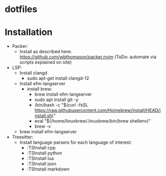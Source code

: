 # dotfiles

# Installation
* Packer: 
  * Install as described here: https://github.com/wbthomason/packer.nvim (ToDo: automate via scripts explained on site)
* LSP:
  * Install clangd
    * sudo apt-get install clangd-12
  * Install efm-langserver
    * install brew:
      * brew install efm-langserver
      * sudo apt install git -y
      * /bin/bash -c "$(curl -fsSL https://raw.githubusercontent.com/Homebrew/install/HEAD/install.sh)"
      * eval "$(/home/linuxbrew/.linuxbrew/bin/brew shellenv)"
      * brew -v
  * brew install efm-langserver
* Treesitter:
  * Install language parsers for each language of interest:
    * :TSInstall cpp
    * :TSInstall python
    * :TSInstall lua
    * :TSInstall json
    * :TSInstall markdown 
